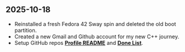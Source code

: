 ## 2025-10-18

- Reinstalled a fresh Fedora 42 Sway spin and deleted the old boot partition.
- Created a new Gmail and Github account for my new C++ journey.
- Setup GitHub repos **[Profile README](https://github.com/pointerchain/pointerchain)** and **[Done List](https://github.com/pointerchain/my-cpp-jounrey)**.
